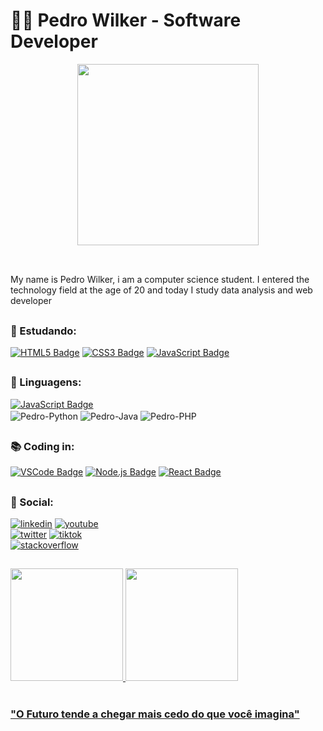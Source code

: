 # :man_technologist: Pedro Wilker - Software Developer

<p align="center">
  <img width="290px" src="https://user-images.githubusercontent.com/81252209/202707078-aacf18dc-c5ee-4a1d-9d12-f4ce4dd8d268.gif" />
</p>

##
<br/>
 My name is Pedro Wilker, i am a computer science student. I entered the technology field at the age of 20 and today I study data analysis and web developer 

##

### 📖 Estudando:
<a href="https://www.w3schools.com/html/" target="_blank"> ![HTML5 Badge](https://img.shields.io/badge/-HTML5-E34F26?style=flat&logo=html5&logoColor=white)</a>
<a href="https://www.w3schools.com/css/" target="_blank"> ![CSS3 Badge](https://img.shields.io/badge/-CSS3-1572B6?style=flat&logo=css3&logoColor=white)</a>
<a href="https://www.javascript.com/" target="_blank"> ![JavaScript Badge](https://img.shields.io/badge/-JavaScript-yellow?style=flat&logo=javascript&logoColor=white)</a>

##

### 📜  Linguagens: 
 <a href="https://www.javascript.com/" target="_blank"> ![JavaScript Badge](https://img.shields.io/badge/-JavaScript-yellow?style=flat&logo=javascript&logoColor=white)</a> 
<br/>
  <img align="center" alt="Pedro-Python"  src="https://img.shields.io/badge/Python-3776AB?style=for-the-badge&logo=python&logoColor=white">
  <img align="center" alt="Pedro-Java" src="https://img.shields.io/badge/Java-ED8B00?style=for-the-badge&logo=java&logoColor=white"> 
  <img align="center" alt="Pedro-PHP" src="https://img.shields.io/badge/PHP-777BB4?style=for-the-badge&logo=php&logoColor=white"><br/>

 ##
 
 ### 📚 Coding in:
<a href="https://code.visualstudio.com" target="_blank"> ![VSCode Badge](https://img.shields.io/badge/-VSCode-007ACC?style=flat&logo=visual-studio-code&logoColor=white)</a>
<a href="https://nodejs.org" target="_blank"> ![Node.js Badge](https://img.shields.io/badge/-Node.js-339933?style=flat&logo=node.js&logoColor=white)</a>
<a href="https://reactjs.org/" target="_blank"> ![React Badge](https://img.shields.io/badge/-React-blue?style=flat&logo=React&logoColor=white)</a>

## 

### :link: Social:

 [![linkedin](	https://img.shields.io/badge/LinkedIn-0077B5?style=for-the-badge&logo=linkedin&logoColor=white)](https://www.linkedin.com/in/pedro-wilker-4a6b96217/)
 [![youtube](	https://img.shields.io/badge/YouTube-FF0000?style=for-the-badge&logo=youtube&logoColor=white)](https://www.youtube.com/channel/UCP4ZLMxtRelgMNIePqaWfoA) <br/>
 [![twitter]( https://img.shields.io/badge/Twitter-1DA1F2?style=for-the-badge&logo=twitter&logoColor=white)](https://twitter.com/BLUBR113)
 [![tiktok]( https://img.shields.io/badge/TikTok-000000?style=for-the-badge&logo=tiktok&logoColor=white)](https://www.tiktok.com/@1pew2) <br/>
 [![stackoverflow](https://img.shields.io/badge/Stack_Overflow-FE7A16?style=for-the-badge&logo=stack-overflow&logoColor=white)](https://stackoverflow.com/users/19881474/pew1)

##

 <div>
  <a href="https://github.com/Pedro-Wilker">
  <img height="180em" src="https://github-readme-stats.vercel.app/api?username=pedro-wilker&show_icons=true&theme=dark&include_all_commits=true&count_private=true"/>
  <img height="180em" src="https://github-readme-stats.vercel.app/api/top-langs/?username=pedro-wilker&layout=compact&langs_count=7&theme=dark"/>
</div>
  
<br>
<h3>"O Futuro tende a chegar mais cedo do que você imagina"</h3>

 ##
 

